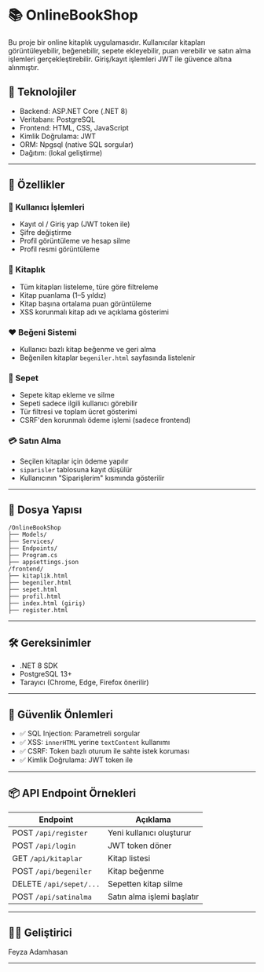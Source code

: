 # 📚 OnlineBookShop

Bu proje bir online kitaplık uygulamasıdır. Kullanıcılar kitapları görüntüleyebilir, beğenebilir, sepete ekleyebilir, puan verebilir ve satın alma işlemleri gerçekleştirebilir. Giriş/kayıt işlemleri JWT ile güvence altına alınmıştır.

## 🚀 Teknolojiler

- Backend: ASP.NET Core (.NET 8)
- Veritabanı: PostgreSQL
- Frontend: HTML, CSS, JavaScript
- Kimlik Doğrulama: JWT
- ORM: Npgsql (native SQL sorgular)
- Dağıtım: (lokal geliştirme)

---

## 🔐 Özellikler

### 👤 Kullanıcı İşlemleri
- Kayıt ol / Giriş yap (JWT token ile)
- Şifre değiştirme
- Profil görüntüleme ve hesap silme
- Profil resmi görüntüleme

### 📘 Kitaplık
- Tüm kitapları listeleme, türe göre filtreleme
- Kitap puanlama (1–5 yıldız)
- Kitap başına ortalama puan görüntüleme
- XSS korunmalı kitap adı ve açıklama gösterimi

### ❤️ Beğeni Sistemi
- Kullanıcı bazlı kitap beğenme ve geri alma
- Beğenilen kitaplar `begeniler.html` sayfasında listelenir

### 🛒 Sepet
- Sepete kitap ekleme ve silme
- Sepeti sadece ilgili kullanıcı görebilir
- Tür filtresi ve toplam ücret gösterimi
- CSRF'den korunmalı ödeme işlemi (sadece frontend)

### 💳 Satın Alma
- Seçilen kitaplar için ödeme yapılır
- `siparisler` tablosuna kayıt düşülür
- Kullanıcının "Siparişlerim" kısmında gösterilir

---

## 📁 Dosya Yapısı

```
/OnlineBookShop
├── Models/
├── Services/
├── Endpoints/
├── Program.cs
├── appsettings.json
/frontend/
├── kitaplik.html
├── begeniler.html
├── sepet.html
├── profil.html
├── index.html (giriş)
├── register.html
```

---

## 🛠️ Gereksinimler

- .NET 8 SDK
- PostgreSQL 13+
- Tarayıcı (Chrome, Edge, Firefox önerilir)

---

## 🧪 Güvenlik Önlemleri

- ✅ SQL Injection: Parametreli sorgular
- ✅ XSS: `innerHTML` yerine `textContent` kullanımı
- ✅ CSRF: Token bazlı oturum ile sahte istek koruması
- ✅ Kimlik Doğrulama: JWT token ile

---

## 📦 API Endpoint Örnekleri

| Endpoint                     | Açıklama                    |
|-----------------------------|-----------------------------|
| POST `/api/register`        | Yeni kullanıcı oluşturur    |
| POST `/api/login`           | JWT token döner             |
| GET `/api/kitaplar`         | Kitap listesi               |
| POST `/api/begeniler`       | Kitap beğenme               |
| DELETE `/api/sepet/...`     | Sepetten kitap silme        |
| POST `/api/satinalma`       | Satın alma işlemi başlatır  |

---

## 👨‍💻 Geliştirici

Feyza Adamhasan

---
